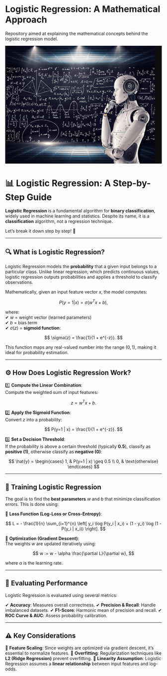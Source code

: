 # Logistic Regression: A Mathematical Approach
Repository aimed at explaining the mathematical concepts behind the logistic regression model.

<p align="center">
  <img src="https://github.com/VictorFrancheto/Mathematics_and_Machine_Learning/blob/main/machine.JPG">
</p>

# 📊 Logistic Regression: A Step-by-Step Guide

**Logistic Regression** is a fundamental algorithm for **binary classification**, widely used in machine learning and statistics. Despite its name, it is a **classification** algorithm, not a regression technique.

Let’s break it down step by step! 🚀

---

## 🔍 What is Logistic Regression?

Logistic Regression models the **probability** that a given input belongs to a particular class. Unlike linear regression, which predicts continuous values, logistic regression outputs probabilities and applies a threshold to classify observations.

Mathematically, given an input feature vector $x$, the model computes:

$$ P(y=1 | x) = \sigma(w^T x + b), $$

where:\
✔ $w$ = weight vector (learned parameters)\
✔ $b$ = bias term\
✔ $\sigma(z)$ = **sigmoid function**:

   $$ \sigma(z) = \frac{1}{1 + e^{-z}}. $$

This function maps any real-valued number into the range $(0, 1)$, making it ideal for probability estimation.

---

## ⚙️ How Does Logistic Regression Work?

1️⃣ **Compute the Linear Combination**:  
   Compute the weighted sum of input features:

   $$ z = w^T x + b. $$

2️⃣ **Apply the Sigmoid Function**:  
   Convert $z$ into a probability:

   $$ P(y=1 | x) = \frac{1}{1 + e^{-z}}. $$

3️⃣ **Set a Decision Threshold**:  
   If the probability is above a certain threshold (typically **0.5**), classify as **positive (1)**, otherwise classify as **negative (0)**:

   $$ \hat{y} = \begin{cases} 1, & P(y=1 | x) \geq 0.5 \\ 
             0, & \text{otherwise} \end{cases} $$

---

## 🔢 Training Logistic Regression

The goal is to find the **best parameters** $w$ and $b$ that minimize classification errors. This is done using:

📌 **Loss Function (Log-Loss or Cross-Entropy)**:  

   $$ L = - \frac{1}{n} \sum_{i=1}^{n} \left[ y_i \log P(y_i | x_i) + (1 - y_i) \log (1 - P(y_i | x_i)) \right]. $$

📌 **Optimization (Gradient Descent)**:  
   The weights $w$ are updated iteratively using:

   $$ w := w - \alpha \frac{\partial L}{\partial w}, $$

   where $\alpha$ is the learning rate.

---

## 📏 Evaluating Performance

Logistic Regression is evaluated using several metrics:

✔ **Accuracy**: Measures overall correctness.
✔ **Precision & Recall**: Handle imbalanced datasets.
✔ **F1-Score**: Harmonic mean of precision and recall.
✔ **ROC Curve & AUC**: Assess probability calibration.

---

## ⚠️ Key Considerations

📌 **Feature Scaling**: Since weights are optimized via gradient descent, it’s essential to normalize features.
📌 **Overfitting**: Regularization techniques like **L2 (Ridge Regression)** prevent overfitting.
📌 **Linearity Assumption**: Logistic Regression assumes a **linear relationship** between input features and log-odds.


  
